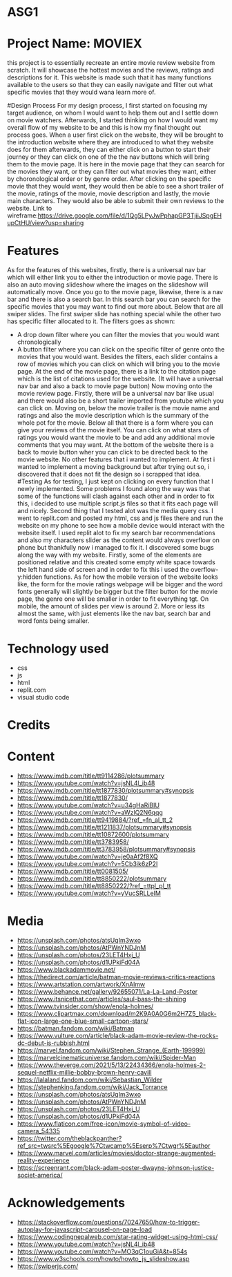 # ASG1

# Project Name: MOVIEX

this project is to essentially recreate an entire movie review website from scratch. It will showcase the hottest movies and the reviews, ratings and descriptions for it. This website is made such that it has many functions available to the users so that they can easily navigate and filter out what specific movies that they would wana learn more of.

#Design Process
For my design process, I first started on focusing my target audience, on whom I would want to help them out and I settle down on movie watchers. Afterwards, I started thinking on how I would want my overall flow of my website to be and this is how my final thought out process goes. When a user first click on the website, they will be brought to the introduction website where they are introduced to what they website does for them afterwards, they can either click on a button to start their journey or they can click on one of the the nav buttons which will bring them to the movie page. It is here in the movie page that they can search for the movies they want, or they can filter out what movies they want, either by choronological order or by genre order. After clicking on the specific movie that they would want, they would then be able to see a short trailer of the movie, ratings of the movie, movie description and lastly, the movie main characters. They would also be able to submit their own reviews to the website.
Link to wireframe:https://drive.google.com/file/d/1Qg5LPyJwPphapGP3TjiiJSpgEHupCtHU/view?usp=sharing

# Features

As for the features of this websites, firstly, there is a universal nav bar which will either link you to either the introduction or movie page.
There is also an auto moving slideshow where the images on the slideshow will automatically move.
Once you go to the movie page, likewise, there is a nav bar and there is also a search bar. In this search bar you can search for the specific movies that you may want to find out more about. Below that are all swiper slides. The first swiper slide has nothing special while the other two has specific filter allocated to it. The filters goes as shown:

- A drop down filter where you can filter the movies that you would want chronologically
- A button filter where you can click on the specific filter of genre onto the movies that you would want.
  Besides the filters, each slider contains a row of movies which you can click on which will bring you to the movie page.
  At the end of the movie page, there is a link to the citation page which is the list of citations used for the website. (It will have a universal nav bar and also a back to movie page button)
  Now moving onto the movie review page.
  Firstly, there will be a universal nav bar like usual and there would also be a short trailer imported from youtube which you can click on. Moving on, below the movie trailer is the movie name and ratings and also the movie description which is the summary of the whole pot for the movie. Below all that there is a form where you can give your reviews of the movie itself. You can click on what stars of ratings you would want the movie to be and add any additional movie comments that you may want.
  At the bottom of the website there is a back to movie button wher you can click to be directed back to the movie website.
  No other features that i wanted to implement. At first i wanted to implement a moving background but after trying out so, i discovered that it does not fit the design so i scrapped that idea.
  #Testing
  As for testing, I just kept on clicking on every function that I newly implemented. Some problems I found along the way was that some of the functions will clash against each other and in order to fix this, i decided to use multiple script.js files so that it fits each page will and nicely. Second thing that I tested alot was the media query css. I went to replit.com and posted my html, css and js files there and run the website on my phone to see how a mobile device would interact with the website itself. I used replit alot to fix my search bar recommendations and also my characters slider as the content would always overflow on phone but thankfully now i managed to fix it.
  I discovered some bugs along the way with my website. Firstly, some of the elements are positioned relative and this created some empty white space towards the left hand side of screen and in order to fix this i used the overflow-y:hidden functions.
  As for how the mobile version of the website looks like, the form for the movie ratings webpage will be bigger and the word fonts generally will slightly be bigger but the filter button for the movie page, the genre one will be smaller in order to fit everything tgt. On mobile, the amount of slides per view is around 2. More or less its almost the same, with just elements like the nav bar, search bar and word fonts being smaller.

# Technology used

- css
- js
- html
- replit.com
- visual studio code

# Credits

# Content

- https://www.imdb.com/title/tt9114286/plotsummary
- https://www.youtube.com/watch?v=jsNL4l_ib48
- https://www.imdb.com/title/tt1877830/plotsummary#synopsis
- https://www.imdb.com/title/tt1877830/
- https://www.youtube.com/watch?v=u34gHaRiBIU
- https://www.youtube.com/watch?v=aWzlQ2N6qqg
- https://www.imdb.com/title/tt9419884/?ref_=fn_al_tt_2
- https://www.imdb.com/title/tt1211837/plotsummary#synopsis
- https://www.imdb.com/title/tt10872600/plotsummary
- https://www.imdb.com/title/tt3783958/
- https://www.imdb.com/title/tt3783958/plotsummary#synopsis
- https://www.youtube.com/watch?v=je0aAf2f8XQ
- https://www.youtube.com/watch?v=5Cb3ik6zP2I
- https://www.imdb.com/title/tt0081505/
- https://www.imdb.com/title/tt8850222/plotsummary
- https://www.imdb.com/title/tt8850222/?ref_=ttpl_pl_tt
- https://www.youtube.com/watch?v=yVucSRLLeIM

# Media

- https://unsplash.com/photos/atsUqIm3wxo
- https://unsplash.com/photos/AtPWnYNDJnM
- https://unsplash.com/photos/23LET4Hxj_U
- https://unsplash.com/photos/d1UPkiFd04A
- https://www.blackadammovie.net/
- https://thedirect.com/article/batman-movie-reviews-critics-reactions
- https://www.artstation.com/artwork/XnAlmw
- https://www.behance.net/gallery/92655071/La-La-Land-Poster
- https://www.itsnicethat.com/articles/saul-bass-the-shining
- https://www.tvinsider.com/show/enola-holmes/
- https://www.clipartmax.com/download/m2K9A0A0G6m2H7Z5_black-flat-icon-large-one-blue-small-cartoon-stars/
- https://batman.fandom.com/wiki/Batman
- https://www.vulture.com/article/black-adam-movie-review-the-rocks-dc-debut-is-rubbish.html
- https://marvel.fandom.com/wiki/Stephen_Strange_(Earth-199999)
- https://marvelcinematicuniverse.fandom.com/wiki/Spider-Man
- https://www.theverge.com/2021/5/13/22434366/enola-holmes-2-sequel-netflix-millie-bobby-brown-henry-cavill
- https://lalaland.fandom.com/wiki/Sebastian_Wilder
- https://stephenking.fandom.com/wiki/Jack_Torrance
- https://unsplash.com/photos/atsUqIm3wxo
- https://unsplash.com/photos/AtPWnYNDJnM
- https://unsplash.com/photos/23LET4Hxj_U
- https://unsplash.com/photos/d1UPkiFd04A
- https://www.flaticon.com/free-icon/movie-symbol-of-video-camera_54335
- https://twitter.com/theblackpanther?ref_src=twsrc%5Egoogle%7Ctwcamp%5Eserp%7Ctwgr%5Eauthor
- https://www.marvel.com/articles/movies/doctor-strange-augmented-reality-experience
- https://screenrant.com/black-adam-poster-dwayne-johnson-justice-societ-america/

# Acknowledgements

- https://stackoverflow.com/questions/70247650/how-to-trigger-autoplay-for-javascript-carousel-on-page-load
- https://www.codingnepalweb.com/star-rating-widget-using-html-css/
- https://www.youtube.com/watch?v=jsNL4l_ib48
- https://www.youtube.com/watch?v=MO3qC1ouGiA&t=854s
- https://www.w3schools.com/howto/howto_js_slideshow.asp
- https://swiperjs.com/
